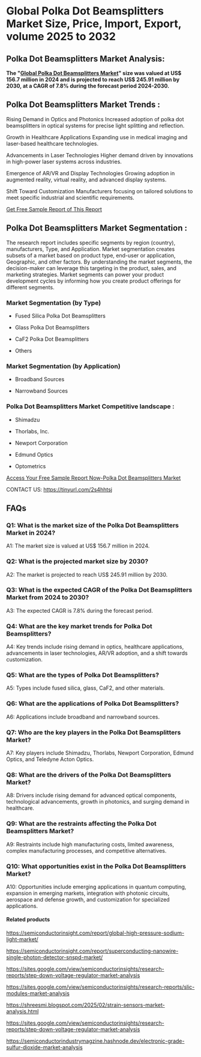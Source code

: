 #  Global Polka Dot Beamsplitters Market Size, Price, Import, Export, volume 2025 to 2032

## Polka Dot Beamsplitters Market Analysis:

**The "[Global Polka Dot Beamsplitters Market](https://semiconductorinsight.com/download-sample-report/?product_id=59191)" size was valued at US$ 156.7 million in 2024 and is projected to reach US$ 245.91 million by 2030, at a CAGR of 7.8% during the forecast period 2024-2030.**

## Polka Dot Beamsplitters Market Trends  :

Rising Demand in Optics and Photonics Increased adoption of polka dot beamsplitters in optical systems for precise light splitting and reflection.

Growth in Healthcare Applications Expanding use in medical imaging and laser-based healthcare technologies.

Advancements in Laser Technologies Higher demand driven by innovations in high-power laser systems across industries.

Emergence of AR/VR and Display Technologies Growing adoption in augmented reality, virtual reality, and advanced display systems.

Shift Toward Customization Manufacturers focusing on tailored solutions to meet specific industrial and scientific requirements.

[Get Free Sample Report of This Report](https://semiconductorinsight.com/download-sample-report/?product_id=59191)

##  Polka Dot Beamsplitters Market Segmentation :

The research report includes specific segments by region (country), manufacturers, Type, and Application. Market segmentation creates subsets of a market based on product type, end-user or application, Geographic, and other factors. By understanding the market segments, the decision-maker can leverage this targeting in the product, sales, and marketing strategies. Market segments can power your product development cycles by informing how you create product offerings for different segments.

### Market Segmentation (by Type)

-  Fused Silica Polka Dot Beamsplitters

-  Glass Polka Dot Beamsplitters

-  CaF2 Polka Dot Beamsplitters

-  Others

### Market Segmentation (by Application)

-  Broadband Sources

-  Narrowband Sources

### Polka Dot Beamsplitters Market Competitive landscape :

-  Shimadzu

-  Thorlabs, Inc.

-  Newport Corporation

-  Edmund Optics

-  Optometrics

[Access Your Free Sample Report Now-Polka Dot Beamsplitters Market
](https://semiconductorinsight.com/download-sample-report/?product_id=59191)

CONTACT US: https://tinyurl.com/2s4hhtsj

## FAQs

### Q1: What is the market size of the Polka Dot Beamsplitters Market in 2024? 

A1: The market size is valued at US$ 156.7 million in 2024.


### Q2: What is the projected market size by 2030? 

A2: The market is projected to reach US$ 245.91 million by 2030.


### Q3: What is the expected CAGR of the Polka Dot Beamsplitters Market from 2024 to 2030? 

A3: The expected CAGR is 7.8% during the forecast period.


### Q4: What are the key market trends for Polka Dot Beamsplitters? 

A4: Key trends include rising demand in optics, healthcare applications, advancements in laser technologies, AR/VR adoption, and a shift towards customization.


### Q5: What are the types of Polka Dot Beamsplitters? 

A5: Types include fused silica, glass, CaF2, and other materials.


### Q6: What are the applications of Polka Dot Beamsplitters? 

A6: Applications include broadband and narrowband sources.


### Q7: Who are the key players in the Polka Dot Beamsplitters Market? 

A7: Key players include Shimadzu, Thorlabs, Newport Corporation, Edmund Optics, and Teledyne Acton Optics.


### Q8: What are the drivers of the Polka Dot Beamsplitters Market? 

A8: Drivers include rising demand for advanced optical components, technological advancements, growth in photonics, and surging demand in healthcare.


### Q9: What are the restraints affecting the Polka Dot Beamsplitters Market? 

A9: Restraints include high manufacturing costs, limited awareness, complex manufacturing processes, and competitive alternatives.


### Q10: What opportunities exist in the Polka Dot Beamsplitters Market? 

A10: Opportunities include emerging applications in quantum computing, expansion in emerging markets, integration with photonic circuits, aerospace and defense growth, and customization for specialized applications.

#### Related products

https://semiconductorinsight.com/report/global-high-pressure-sodium-light-market/

https://semiconductorinsight.com/report/superconducting-nanowire-single-photon-detector-snspd-market/

https://sites.google.com/view/semiconductorinsights/research-reports/step-down-voltage-regulator-market-analysis

https://sites.google.com/view/semiconductorinsights/research-reports/slic-modules-market-analysis

https://shreesmi.blogspot.com/2025/02/strain-sensors-market-analysis.html

https://sites.google.com/view/semiconductorinsights/research-reports/step-down-voltage-regulator-market-analysis

https://semiconductorindustrymagzine.hashnode.dev/electronic-grade-sulfur-dioxide-market-analysis

